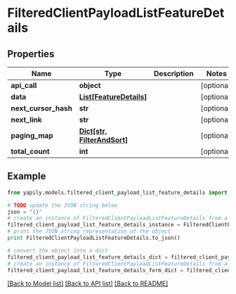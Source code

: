 # FilteredClientPayloadListFeatureDetails


## Properties

Name | Type | Description | Notes
------------ | ------------- | ------------- | -------------
**api_call** | **object** |  | [optional] 
**data** | [**List[FeatureDetails]**](FeatureDetails.md) |  | [optional] 
**next_cursor_hash** | **str** |  | [optional] 
**next_link** | **str** |  | [optional] 
**paging_map** | [**Dict[str, FilterAndSort]**](FilterAndSort.md) |  | [optional] 
**total_count** | **int** |  | [optional] 

## Example

```python
from yapily.models.filtered_client_payload_list_feature_details import FilteredClientPayloadListFeatureDetails

# TODO update the JSON string below
json = "{}"
# create an instance of FilteredClientPayloadListFeatureDetails from a JSON string
filtered_client_payload_list_feature_details_instance = FilteredClientPayloadListFeatureDetails.from_json(json)
# print the JSON string representation of the object
print FilteredClientPayloadListFeatureDetails.to_json()

# convert the object into a dict
filtered_client_payload_list_feature_details_dict = filtered_client_payload_list_feature_details_instance.to_dict()
# create an instance of FilteredClientPayloadListFeatureDetails from a dict
filtered_client_payload_list_feature_details_form_dict = filtered_client_payload_list_feature_details.from_dict(filtered_client_payload_list_feature_details_dict)
```
[[Back to Model list]](../README.md#documentation-for-models) [[Back to API list]](../README.md#documentation-for-api-endpoints) [[Back to README]](../README.md)


